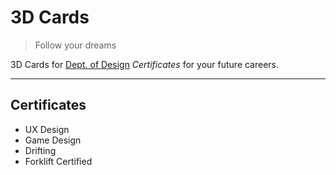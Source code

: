 # 3D Cards

> Follow your dreams

3D Cards for [Dept. of Design](https://www.ewu.edu/cstem/design/) _Certificates_ for your future careers.

---

## Certificates

- UX Design
- Game Design
- Drifting
- Forklift Certified
